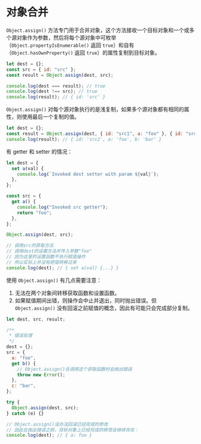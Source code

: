 # 对象合并

`Object.assign()` 方法专门用于合并对象，这个方法接收一个目标对象和一个或多个源对象作为参数，然后将每个源对象中可枚举（`Object.propertyIsEnumerable()` 返回 `true`）和自有（`Object.hasOwnProperty()` 返回 `true`）的属性复制到目标对象。

```js
let dest = {};
const src = { id: "src" };
const result = Object.assign(dest, src);

console.log(dest === result); // true
console.log(dest !== src); // true
console.log(result); // { id: 'src' }
```

`Object.assign()` 对每个源对象执行的是浅复制，如果多个源对象都有相同的属性，则使用最后一个复制的值。

```js
let dest = {};
const result = Object.assign(dest, { id: "src1", a: "foo" }, { id: "src2", b: "bar" });
console.log(result); // { id: 'src2', a: 'foo', b: 'bar' }
```

有 getter 和 setter 的情况：

```js
let dest = {
  set a(val) {
    console.log(`Invoked dest setter with param ${val}`);
  },
};

const src = {
  get a() {
    console.log("Invoked src getter");
    return "foo";
  },
};

Object.assign(dest, src);

// 调用src的获取方法
// 调用dest的设置方法并传入参数"foo"
// 因为这里的设置函数不执行赋值操作
// 所以实际上并没有把值转移过来
console.log(dest); // { set a(val) {...} }
```

使用 `Object.assign()` 有几点需要注意：

1. 无法在两个对象间转移获取函数和设置函数。
2. 如果赋值期间出错，则操作会中止并退出，同时抛出错误。但 `Object.assign()` 没有回滚之前赋值的概念，因此有可能只会完成部分复制。

```js
let dest, src, result;

/**
 * 错误处理
 */
dest = {};
src = {
  a: "foo",
  get b() {
    // Object.assign()在调用这个获取函数时会抛出错误
    throw new Error();
  },
  c: "bar",
};

try {
  Object.assign(dest, src);
} catch (e) {}

// Object.assign()没办法回滚已经完成的修改
// 因此在抛出错误之前，目标对象上已经完成的修改会继续存在：
console.log(dest); // { a: foo }
```

